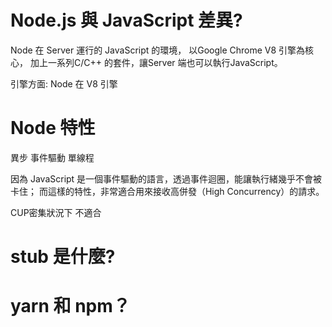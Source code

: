 
# Node.js 與 JavaScript 差異?

Node 在 Server 運行的 JavaScript 的環境，
以Google Chrome V8 引擎為核心，
加上一系列C/C++ 的套件，讓Server 端也可以執行JavaScript。


引擎方面:
Node 在 V8 引擎


# Node 特性

異步
事件驅動
單線程

因為 JavaScript 是一個事件驅動的語言，透過事件迴圈，能讓執行緒幾乎不會被卡住；
而這樣的特性，非常適合用來接收高併發（High Concurrency）的請求。


CUP密集狀況下 不適合

# stub 是什麼?


# yarn 和 npm？